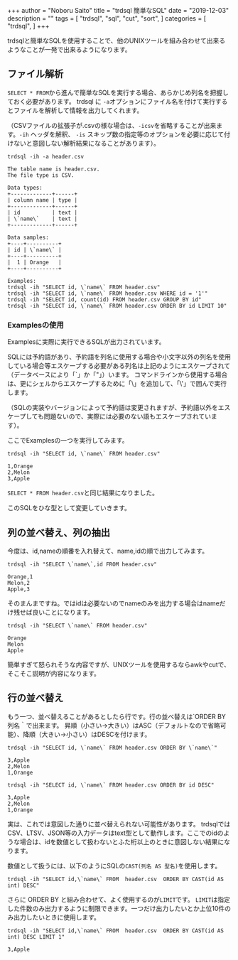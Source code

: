 +++
author = "Noboru Saito"
title = "trdsql 簡単なSQL"
date = "2019-12-03"
description = ""
tags = [
    "trdsql",
    "sql",
    "cut",
    "sort",
]
categories = [
    "trdsql",
]
+++

trdsqlと簡単なSQLを使用することで、他のUNIXツールを組み合わせて出来るようなことが一発で出来るようになります。

## ファイル解析

`SELECT * FROM`から進んで簡単なSQLを実行する場合、あらかじめ列名を把握しておく必要があります。
trdsql に `-a`オプションにファイル名を付けて実行するとファイルを解析して情報を出力してくれます。

（CSVファイルの拡張子が.csvの様な場合は、`-icsv`を省略することが出来ます。`-ih` ヘッダを解釈、 `-is` スキップ数の指定等のオプションを必要に応じて付けないと意図しない解析結果になることがあります）。

```console
trdsql -ih -a header.csv
```
```
The table name is header.csv.
The file type is CSV.

Data types:
+-------------+------+
| column name | type |
+-------------+------+
| id          | text |
| \`name\`    | text |
+-------------+------+

Data samples:
+----+----------+
| id | \`name\` |
+----+----------+
|  1 | Orange   |
+----+----------+

Examples:
trdsql -ih "SELECT id, \`name\` FROM header.csv"
trdsql -ih "SELECT id, \`name\` FROM header.csv WHERE id = '1'"
trdsql -ih "SELECT id, count(id) FROM header.csv GROUP BY id"
trdsql -ih "SELECT id, \`name\` FROM header.csv ORDER BY id LIMIT 10"
```

### Examplesの使用

Examplesに実際に実行できるSQLが出力されています。

SQLには予約語があり、予約語を列名に使用する場合や小文字以外の列名を使用している場合等エスケープする必要がある列名は上記のようにエスケープされて（データベースにより「\`」か「"」）います。
コマンドラインから使用する場合は、更にシェルからエスケープするために「\」を追加して、「\\'」で囲んで実行します。

（SQLの実装やバージョンによって予約語は変更されますが、予約語以外をエスケープしても問題ないので、実際には必要のない語もエスケープされています）。

ここでExamplesの一つを実行してみます。

```console
trdsql -ih "SELECT id, \`name\` FROM header.csv"
```
```csv
1,Orange
2,Melon
3,Apple
```

`SELECT * FROM header.csv`と同じ結果になりました。

このSQLをひな型として変更していきます。

## 列の並べ替え、列の抽出

今度は、id,nameの順番を入れ替えて、name,idの順で出力してみます。

```console
trdsql -ih "SELECT \`name\`,id FROM header.csv"
```
```
Orange,1
Melon,2
Apple,3
```

そのまんまですね。ではidは必要ないのでnameのみを出力する場合はnameだけ残せば良いことになります。

```console
trdsql -ih "SELECT \`name\` FROM header.csv"
```
```
Orange
Melon
Apple
```

簡単すぎて怒られそうな内容ですが、UNIXツールを使用するならawkやcutで、そこそこ説明が内容になります。

## 行の並べ替え

もう一つ、並べ替えることがあるとしたら行です。行の並べ替えは`ORDER BY 列名｀で出来ます。
昇順（小さい→大きい）はASC（デフォルトなので省略可能）、降順（大きい→小さい）はDESCを付けます。

```console
trdsql -ih "SELECT id, \`name\` FROM header.csv ORDER BY \`name\`"
```
```
3,Apple
2,Melon
1,Orange
```

```console
trdsql -ih "SELECT id, \`name\` FROM header.csv ORDER BY id DESC"
```
```
3,Apple
2,Melon
1,Orange
```

実は、これでは意図した通りに並べ替えられない可能性があります。
trdsqlではCSV、LTSV、JSON等の入力データはtext型として動作します。ここでのidのような場合は、idを数値として扱わないとふた桁以上のときに意図しない結果になります。

数値として扱うには、以下のようにSQLの`CAST(列名 AS 型名)`を使用します。

```console
trdsql -ih "SELECT id,\`name\` FROM  header.csv  ORDER BY CAST(id AS int) DESC"
```

さらに ORDER BY と組み合わせて、よく使用するのが`LIMIT`です。
`LIMIT`は指定した件数のみ出力するように制限できます。一つだけ出力したいとか上位10件のみ出力したいときに使用します。

```console
trdsql -ih "SELECT id,\`name\` FROM  header.csv  ORDER BY CAST(id AS int) DESC LIMIT 1"
```
```
3,Apple
```
